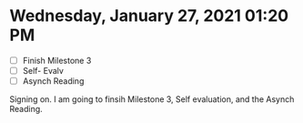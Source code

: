 # Wednesday, January 27, 2021 01:20 PM
- [ ] Finish Milestone 3
- [ ] Self- Evalv
- [ ] Asynch Reading

Signing on. I am going to finsih Milestone 3, Self evaluation, and the Asynch Reading.
